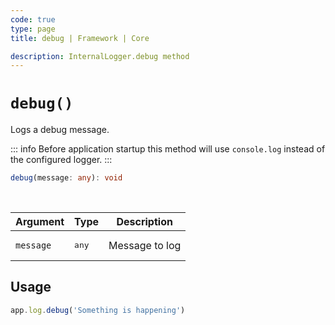 ```yaml
---
code: true
type: page
title: debug | Framework | Core

description: InternalLogger.debug method
---
```


# `debug()`

Logs a debug message.

::: info
Before application startup this method will use `console.log` instead of the configured logger.
:::

```ts
debug(message: any): void
```

<br/>

| Argument  | Type           | Description    |
|-----------|----------------|----------------|
| `message` | <pre>any</pre> | Message to log |

## Usage

```js
app.log.debug('Something is happening')
```
